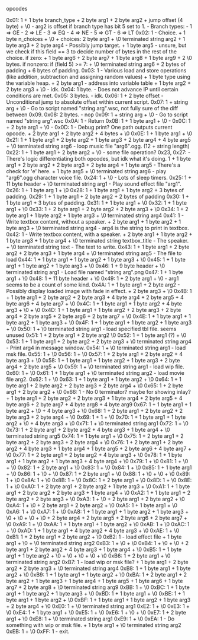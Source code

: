 opcodes

0x01: 1 
     + 1 byte branch_type
     + 2 byte arg1
     + 2 byte arg2
     + jump offset (4 byte)
     + \0                                           - arg2 is offset if branch type has bit 5 set to 1.
    - Branch types:
      - 1 => GE
      - 2 => LE
      - 3 => EQ
      - 4 => NE
      - 5 => GT
      - 6 => LT
0x02: 1                                             - Choice.
    + 1 byte n_choices
    + \0
    + choices:
          2 byte arg1
        + \0 terminated string arg2
        + 1 byte arg3
        + 2 byte arg4                               - Possibly jump target.
        + 1 byte arg5                               - unsure, but we check if this field == 3 to decide number of bytes in the rest of the choice.
        if zero:
          + 1 byte arg6
          + 2 byte arg7
          + 1 byte arg8
          + 1 byte arg9
          + 2 \0 bytes.
        if nonzero:
          if (field 5) >= 7:
            + \0 terminated string arg6
            + 2 bytes of padding
          + 6 bytes of padding.
0x03: 1                                             - Various load and store operations (like addition, subtraction and assigning random values)
     + 1 byte type                                  using the variable heap.
     + 2 byte arg1                                  - address into variable table
     + 1 byte arg2
     + 2 byte arg3
     + \0                                           - idk.
0x04: 1 byte.                                       - Does not advance IP until certain conditions are met.
0x05: 3 bytes.                                      - idk.
0x06: 1 + 2 byte offset                             - Unconditional jump to absolute offset within current script.
0x07: 1 + string arg + \0                           - Go to script named "string arg".wsc, not fully sure of the diff between 0x09.
0x08: 2 bytes.                                      - nop
0x09: 1 + string arg + \0                           - Go to script named "string arg".wsc
0x0A: 1                                             - Return
0x0B: 1 + 1 byte arg1 + \0                          - 
0x0C: 1 + 2 byte arg1 + \0                          -
0x0D: 1                                             - Debug print? One path outputs current opcode.
    + 2 byte arg1
    + 2 byte arg2
    + 4 bytes
    + \0
0x0E: 1
    + 1 byte arg1
    + \0
0x21: 1 
    + 1 byte arg1
    + 2 byte arg2
    + 1 byte arg3
    + 2 byte arg4
    + 4 byte arg5
    + \0 terminated string arg6                     - loop music file "arg6".ogg.
    (12 + string length) 
0x22: 1 + 1 byte arg1 + 2 byte arg2 + \0            - some file operation?
0x23, 0x27:                                         - There's logic differentiating both opcodes, but idk what it's doing.
      1
    + 1 byte arg1
    + 2 byte arg2
    + 2 byte arg3
    + 2 byte arg4
    + 1 byte arg5                                   - There's a check for 'e' here.
    + 1 byte arg5
    + \0 terminated string arg6                     - play "arg6".ogg character voice file.
0x24: 1 + \0                                        - Lots of sleep timers.
0x25: 1
    + 11 byte header
    + \0 terminated string arg1                     - Play sound effect file "arg1".
0x26: 1
    + 1 byte arg 1
    + \0
0x28: 1
    + 1 byte arg1
    + 1 byte arg2
    + 3 bytes of padding.
0x29: 1
    + 1 byte arg1
    + 2 byte arg2
    + 2 bytes of padding
0x30: 1
    + 1 byte arg1
    + 3 bytes of padding.
0x31: 1
    + 1 byte arg1
    + \0
0x32: 1
    + 1 byte arg1
    + \0
0x33: 1
    + 2 byte arg1
    + 2 byte arg2
    + 2 byte arg3
    + \0
0x34: 1
    + 2 byte arg1
    + 1 byte arg2
    + 1 byte arg3
    + \0 terminated string arg4
0x41: 1                                             - Write textbox content, without a speaker.
    + 2 byte arg1
    + 1 byte arg2
    + 1 byte arg3
    + \0 terminated string arg4                     - arg4 is the string to print in textbox.
0x42: 1                                             - Write textbox content, with a speaker.
    + 2 byte arg1
    + 1 byte arg2
    + 1 byte arg3
    + 1 byte arg4
    + \0 terminated string textbox_title            - The speaker.
    + \0 terminated string text                     - The text to write.
0x43: 1
    + 1 byte arg1
    + 2 byte arg2
    + 2 byte arg3
    + 1 byte arg4
    + \0 terminated string arg5                     - The file to load
0x44: 1
    + 1 byte arg1
    + 1 byte arg2
    + 1 byte arg3
    + \0
0x45: 1
    + 1 byte arg1
    + 1 byte arg2
    + 1 byte arg3
    + \0
0x46: 1 
    + 9 byte header
    + \0 terminated string arg1                     - Load file named "string arg".png
0x47: 1
    + 1 byte arg1
    + \0
0x48: 1
    + 11 byte header
    + \0
0x49: 1 + 2 byte arg1 + \0                          - arg1 seems to be a count of some kind.
0x4A: 1
    + 1 byte arg1
    + 2 byte arg2                                   - Possibly display loaded image with fade in effect.
    + 2 byte arg3
    + \0
0x4B: 1
    + 1 byte arg1
    + 2 byte arg2
    + 2 byte arg3
    + 4 byte arg4
    + 2 byte arg5
    + 4 byte arg6
    + 4 byte arg7
    + \0
0x4C: 1
    + 1 byte arg1
    + 1 byte arg2
    + 4 byte arg3
    + \0
    + \0
0x4D: 1
    + 1 byte arg1
    + 1 byte arg2
    + 2 byte arg3
    + 2 byte arg4
    + 2 byte arg5
    + 2 byte arg6
    + 2 byte arg7
    + \0
0x4E: 1
    + 1 byte arg1
    + 1 byte arg2
    + 1 byte arg3
    + \0
0x4F: 1
    + 1 byte arg1
    + 1 byte arg2
    + 1 byte arg3
    + \0
0x50: 1
    + \0 terminated string arg1                     - load specified tbl file. seems unused
0x51: 1
    + 2 byte arg1
    + 2 byte arg2
    \0
0x52: 1
    + 1 byte arg1 (?)
    + \0
0x53: 1
    + 1 byte arg1
    + 2 byte arg2
    + 2 byte arg3
    + \0 terminated string arg4                     - Print arg4 in message window.
0x54: 1
    + \0 terminated string arg1                     - load msk file.
0x55: 1
    + \0
0x56: 1
    + \0
0x57: 1
    + 2 byte arg1
    + 2 byte arg2
    + 4 byte arg3
    + \0
0x58: 1
    + 1 byte arg1
    + 1 byte arg2
    + 1 byte arg3
    + 2 byte arg4
    + 2 byte arg5
    + \0
0x59: 1
    + \0 terminated string arg1                     - load wip file.
0x60: 1
    + \0
0x61: 1
    + 1 byte arg1
    + \0 terminated string arg2                     - load movie file arg2.
0x62: 1
    + \0
0x63: 1
    + 1 byte arg1
    + 1 byte arg2
    + \0
0x64: 1
    + 1 byte arg1
    + 2 byte arg2
    + 2 byte arg3
    + 2 byte arg4
    + \0
0x65: 1
    + 2 byte arg1
    + 2 byte arg2
    + \0
0x66: 1                                             - No 0 terminator? maybe for showing inlay?
    + 1 byte arg1
    + 2 byte arg2
    + 2 byte arg3
    + 1 byte arg4
    + 2 byte arg5
    + 4 byte arg6
    + 2 byte arg7
    + 4 byte arg8
    + 4 byte arg9
0x67: 1
    + 1 byte arg1
    + 1 byte arg2
    + \0
    + 4 byte arg3
    + \0
0x68: 1
    + 2 byte arg1
    + 2 byte arg2
    + 2 byte arg3
    + 2 byte arg4
    + \0
0x69: 1
    + 1
    + \0
0x70: 1
    + 1 byte arg1
    + 1 byte arg2
    + \0
    + 4 byte arg3
    + \0
0x71: 1
    + \0 terminated string arg1
0x72: 1
    + \0
0x73: 1
    + 2 byte arg1
    + 2 byte arg2
    + 4 byte arg3
    + 1 byte arg4
    + \0 terminated string arg5
0x74: 1
    + 1 byte arg1
    + \0
0x75: 1
    + 2 byte arg1
    + 2 byte arg2
    + 2 byte arg3
    + 2 byte arg4
    + \0
0x76: 1
    + 2 byte arg1
    + 2 byte arg2
    + 4 byte arg3
    + 1 byte arg4
    + 1 byte arg5
    + 2 byte arg6
    + 4 byte arg7
    + \0
0x77: 1
    + 2 byte arg1
    + 2 byte arg2
    + 4 byte arg3
    + \0
0x78: 1
    + 1 byte arg1
    + 1 byte arg2
    + 1 byte arg3
    + 4 byte arg4
    + \0
0x79: 1
    + \0
0x81: 1
    + \0
    + \0
0x82: 1 
    + 2 byte arg1
    + \0
0x83: 1
    + \0
0x84: 1
    + \0
0x85: 1
    + 1 byte arg1
    + \0
0x86: 1
    + \0
    + \0
0x87: 1
    + 2 byte arg1
    + \0
0x88: 1
    + \0
    + \0
    + \0
0x89: 1
    + \0
0x8A: 1
    + \0
0x8B: 1
    + \0
0x8C: 1
    + 2 byte arg1
    + \0
0x8D: 1
    + \0
0x8E: 1
    + \0
0xA0: 1
    + 2 byte arg1
    + 2 byte arg2
    + 1 byte arg3
    + \0
0xA1: 1
    + 1 byte arg1
    + 2 byte arg2
    + 2 byte arg3
    + 1 byte arg4
    + \0
0xA2: 1
    + 1 byte arg1
    + 2 byte arg2
    + 2 byte arg3
    + \0
0xA3: 1
    + \0
    + 2 byte arg1
    + 2 byte arg2
    + \0
0xA4: 1
    + \0
    + 2 byte arg1
    + 2 byte arg2
    + \0
0xA5: 1
    + 1 byte arg1
    + \0
0xA6: 1
    + \0
0xA7: 1
    + \0
0xA8: 1
    + 1 byte arg1
    + 1 byte arg2
    + 1 byte arg3
    + \0
    + \0
    + \0
    + \0
    + 2 byte arg4
    + 2 byte arg5
    + 2 byte arg6
    + 2 byte arg7
    + \0
0xA9: 1
    + \0
0xAA: 1
    + 1 byte arg1
    + 1 byte arg2
    + \0
0xAB: 1
    + \0
0xAC: 1
    + \0
0xAD: 1
    + 1 byte arg1
    + 4 byte arg2
    + 4 byte arg3
    + \0
0xAE: 1
    + \0
0xB1: 1
    + 2 byte arg1
    + 2 byte arg2
    + \0
0xB2: 1                                             - load effect file
    + 1 byte arg1
    + \0
    + \0 terminated string arg2
0xB3: 1
    + \0
    + \0
0xB4: 1
    + \0
    + \0
    + 2 byte arg1
    + 2 byte arg2
    + 4 byte arg3
    + 1 byte arg4
    + \0
0xB5: 1
    + 1 byte arg1
    + 1 byte arg2
    + \0
    + \0
    + \0
    + \0
    + \0
0xB6: 1
    + 2 byte arg1
    + \0 terminated string arg2
0xB7: 1                                             - load wip or msk file?
    + 1 byte arg1
    + 2 byte arg2
    + 2 byte arg3
    + \0 terminated string arg4
0xB8: 1
    + 1 byte arg1
    + 1 byte arg2
    + \0
0xB9: 1
    + 1 byte arg1
    + 1 byte arg2
    + \0
0xBA: 1
    + 2 byte arg1
    + 2 byte arg2
    + 1 byte arg3
    + 1 byte arg4
    + 1 byte arg5
    + 1 byte arg6
    + 1 byte arg7
    + 2 byte arg8
    + \0 terminated string arg9
0xBB: 1
    + \0
0xBC: 1
    + 1 byte arg1
    + 1 byte arg2
    + 1 byte arg3
    + \0
0xBD: 1
    + 1 byte arg1
    + \0
0xBE: 1
    + 1 byte arg1
    + 1 byte arg2
    + \0
0xBF: 1
    + 1 byte arg1
    + 1 byte arg2
    + 1 byte arg3
    + 2 byte arg4
    + \0
0xE0: 1
    + \0 terminated string arg1
0xE2: 1
    + \0
0xE3: 1
    + \0
0xE4: 1 
    + 1 byte arg1 
    + \0
0xE5: 1
    + \0
0xE6: 1
    + \0
    + \0
0xE7: 1
    + 2 byte arg1
    + \0
0xE8: 1
    + \0 terminated string arg1
0xE9: 1
    + \0
0xEA: 1                                             - Do something with wip or msk file.
    + 1 byte arg1
    + \0 terminated string arg2
0xEB: 1
    + \0
0xFF: 1                                             - exit.
